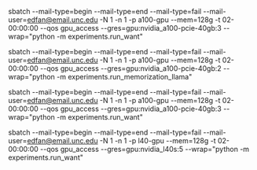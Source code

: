 sbatch  --mail-type=begin --mail-type=end --mail-type=fail --mail-user=edfan@email.unc.edu -N 1 -n 1 -p a100-gpu --mem=128g -t 02-00:00:00 --qos gpu_access --gres=gpu:nvidia_a100-pcie-40gb:3 --wrap="python -m experiments.run_want"

sbatch  --mail-type=begin --mail-type=end --mail-type=fail --mail-user=edfan@email.unc.edu -N 1 -n 1 -p a100-gpu --mem=128g -t 02-00:00:00 --qos gpu_access --gres=gpu:nvidia_a100-pcie-40gb:2 --wrap="python -m experiments.run_memorization_llama"

sbatch  --mail-type=begin --mail-type=end --mail-type=fail --mail-user=edfan@email.unc.edu -N 1 -n 1 -p a100-gpu --mem=128g -t 02-00:00:00 --qos gpu_access --gres=gpu:nvidia_a100-pcie-40gb:3 --wrap="python -m experiments.run_want"

sbatch  --mail-type=begin --mail-type=end --mail-type=fail --mail-user=edfan@email.unc.edu -N 1 -n 1 -p l40-gpu --mem=128g -t 02-00:00:00 --qos gpu_access --gres=gpu:nvidia_l40s:5 --wrap="python -m experiments.run_want"